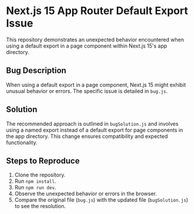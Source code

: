 # Next.js 15 App Router Default Export Issue

This repository demonstrates an unexpected behavior encountered when using a default export in a page component within Next.js 15's app directory.

## Bug Description

When using a default export in a page component, Next.js 15 might exhibit unusual behavior or errors.  The specific issue is detailed in `bug.js`. 

## Solution

The recommended approach is outlined in `bugSolution.js` and involves using a named export instead of a default export for page components in the app directory. This change ensures compatibility and expected functionality.

## Steps to Reproduce

1. Clone the repository.
2. Run `npm install`.
3. Run `npm run dev`.
4. Observe the unexpected behavior or errors in the browser. 
5. Compare the original file (`bug.js`) with the updated file (`bugSolution.js`) to see the resolution.
